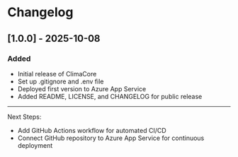 # Changelog

## [1.0.0] - 2025-10-08
### Added
- Initial release of ClimaCore
- Set up .gitignore and .env file
- Deployed first version to Azure App Service
- Added README, LICENSE, and CHANGELOG for public release

---

Next Steps:
- Add GitHub Actions workflow for automated CI/CD
- Connect GitHub repository to Azure App Service for continuous deployment
